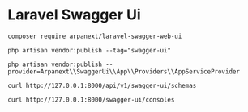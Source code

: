 # Laravel Swagger Ui

```shell script
composer require arpanext/laravel-swagger-web-ui
```

```shell script
php artisan vendor:publish --tag="swagger-ui"
```

```shell script
php artisan vendor:publish --provider=Arpanext\\SwaggerUi\\App\\Providers\\AppServiceProvider
```

```shell script
curl http://127.0.0.1:8000/api/v1/swagger-ui/schemas
```

```shell script
curl http://127.0.0.1:8000/swagger-ui/consoles
```
